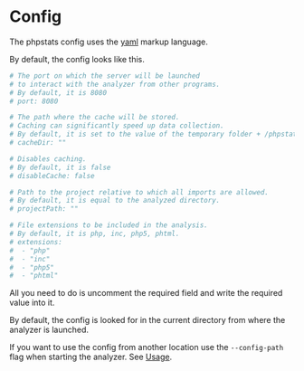 # Config

The phpstats config uses the [yaml](https://cloudslang-docs.readthedocs.io/en/v1.0/yaml_overview.html) markup language.

By default, the config looks like this.

```yaml
# The port on which the server will be launched
# to interact with the analyzer from other programs.
# By default, it is 8080
# port: 8080

# The path where the cache will be stored.
# Caching can significantly speed up data collection.
# By default, it is set to the value of the temporary folder + /phpstats.
# cacheDir: ""

# Disables caching.
# By default, it is false
# disableCache: false

# Path to the project relative to which all imports are allowed.
# By default, it is equal to the analyzed directory.
# projectPath: ""

# File extensions to be included in the analysis.
# By default, it is php, inc, php5, phtml.
# extensions:
#  - "php"
#  - "inc"
#  - "php5"
#  - "phtml"
```

All you need to do is uncomment the required field and write the required value into it.

By default, the config is looked for in the current directory from where the analyzer is launched.

If you want to use the config from another location use the `--config-path` flag when starting the analyzer. See [Usage](../README.md#usage).